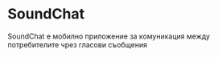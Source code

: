 # SoundChat
SoundChat е мобилно приложение за комуникация между потребителите чрез гласови съобщения
